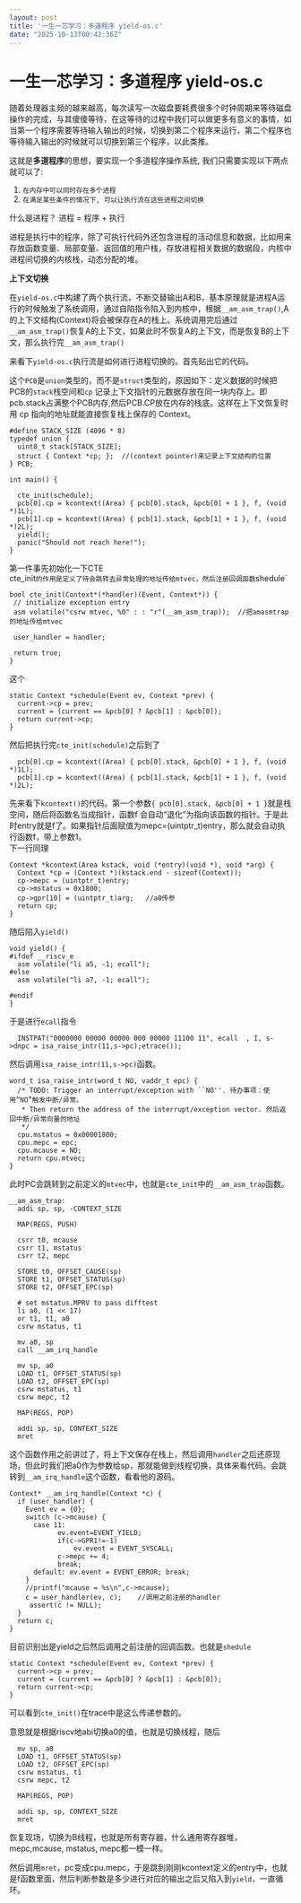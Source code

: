 ```yaml
---
layout: post
title: '一生一芯学习：多道程序 yield-os.c'
date: "2025-10-13T00:42:36Z"
---
```

一生一芯学习：多道程序 yield-os.c
======================

随着处理器主频的越来越高，每次读写一次磁盘要耗费很多个时钟周期来等待磁盘操作的完成，与其傻傻等待，在这等待的过程中我们可以做更多有意义的事情，如当第一个程序需要等待输入输出的时候，切换到第二个程序来运行，第二个程序也等待输入输出的时候就可以切换到第三个程序，以此类推。

这就是**多道程序**的思想，要实现一个多道程序操作系统, 我们只需要实现以下两点就可以了:

1.  `在内存中可以同时存在多个进程`
2.  `在满足某些条件的情况下, 可以让执行流在这些进程之间切换`

什么是进程？ 进程 = 程序 + 执行

进程是执行中的程序，除了可执行代码外还包含进程的活动信息和数据，比如用来存放函数变量、局部变量、返回值的用户栈，存放进程相关数据的数据段，内核中进程间切换的内核栈，动态分配的堆。

**上下文切换**

在`yield-os.c`中构建了两个执行流，不断交替输出A和B，基本原理就是进程A运行的时候触发了系统调用，通过自陷指令陷入到内核中，根据`__am_asm_trap()`,A的上下文结构(Context)将会被保存在A的栈上。系统调用完后通过`__am_asm_trap()`恢复A的上下文，如果此时不恢复A的上下文，而是恢复B的上下文，那么执行完`__am_asm_trap()`

来看下`yield-os.c`执行流是如何进行进程切换的。首先贴出它的代码。

这个`PCB`是`union`类型的，而不是`struct`类型的，原因如下：定义数据的时候把PCB的`stack`栈空间和`cp` 记录上下文指针的元数据存放在同一块内存上。即pcb.stack占满整个PCB内存,然后PCB.CP放在内存的栈底。这样在上下文恢复时用 cp 指向的地址就能直接恢复栈上保存的 Context。

    #define STACK_SIZE (4096 * 8)
    typedef union {
      uint8_t stack[STACK_SIZE];
      struct { Context *cp; };  //(context pointer)来记录上下文结构的位置
    } PCB;
    
    int main() {
     
      cte_init(schedule);
      pcb[0].cp = kcontext((Area) { pcb[0].stack, &pcb[0] + 1 }, f, (void *)1L);
      pcb[1].cp = kcontext((Area) { pcb[1].stack, &pcb[1] + 1 }, f, (void *)2L);
      yield();
      panic("Should not reach here!");
    }
    

第一件事先初始化一下CTE  
cte\_init`的作用是定义了待会跳转去异常处理的地址传给mtvec，然后注册回调函数`shedule\`

    bool cte_init(Context*(*handler)(Event, Context*)) {
     // initialize exception entry
     asm volatile("csrw mtvec, %0" : : "r"(__am_asm_trap));  //把amasmtrap的地址传给mtvec
    
     user_handler = handler;
    
     return true;
    }
    

这个

    static Context *schedule(Event ev, Context *prev) {
      current->cp = prev; 
      current = (current == &pcb[0] ? &pcb[1] : &pcb[0]);
      return current->cp;
    }
    

然后把执行完`cte_init(schedule)`之后到了

      pcb[0].cp = kcontext((Area) { pcb[0].stack, &pcb[0] + 1 }, f, (void *)1L);
      pcb[1].cp = kcontext((Area) { pcb[1].stack, &pcb[1] + 1 }, f, (void *)2L);
    

先来看下`kcontext()`的代码。第一个参数`{ pcb[0].stack, &pcb[0] + 1 }`就是栈空间，随后将函数名当成指针，函数f 会自动“退化”为指向该函数的指针。于是此时entry就是f了。如果指针后面赋值为mepc=(uintptr\_t)entry，那么就会自动执行函数f，带上参数1。  
下一行同理

    Context *kcontext(Area kstack, void (*entry)(void *), void *arg) {
      Context *cp = (Context *)(kstack.end - sizeof(Context));
      cp->mepc = (uintptr_t)entry;
      cp->mstatus = 0x1800;
      cp->gpr[10] = (uintptr_t)arg;   //a0传参
      return cp;
    }
    

随后陷入`yield()`

    void yield() {
    #ifdef __riscv_e
      asm volatile("li a5, -1; ecall");
    #else
      asm volatile("li a7, -1; ecall");
      
    #endif
    }
    

于是进行`ecall`指令

      INSTPAT("0000000 00000 00000 000 00000 11100 11", ecall  , I, s->dnpc = isa_raise_intr(11,s->pc);etrace());
    

然后调用`isa_raise_intr(11,s->pc)`函数。

    word_t isa_raise_intr(word_t NO, vaddr_t epc) {
      /* TODO: Trigger an interrupt/exception with ``NO''. 待办事项：使用“NO”触发中断/异常。
       * Then return the address of the interrupt/exception vector. 然后返回中断/异常向量的地址
       */
      cpu.mstatus = 0x00001800; 
      cpu.mepc = epc; 
      cpu.mcause = NO;
      return cpu.mtvec;
    }
    

此时PC会跳转到之前定义的`mtvec`中，也就是`cte_init`中的`__am_asm_trap`函数。

    __am_asm_trap:
      addi sp, sp, -CONTEXT_SIZE
    
      MAP(REGS, PUSH)
    
      csrr t0, mcause
      csrr t1, mstatus
      csrr t2, mepc
    
      STORE t0, OFFSET_CAUSE(sp)
      STORE t1, OFFSET_STATUS(sp)
      STORE t2, OFFSET_EPC(sp)
    
      # set mstatus.MPRV to pass difftest
      li a0, (1 << 17)
      or t1, t1, a0
      csrw mstatus, t1
    
      mv a0, sp
      call __am_irq_handle
    
      mv sp, a0
      LOAD t1, OFFSET_STATUS(sp)
      LOAD t2, OFFSET_EPC(sp)
      csrw mstatus, t1
      csrw mepc, t2
    
      MAP(REGS, POP)
    
      addi sp, sp, CONTEXT_SIZE
      mret
    

这个函数作用之前讲过了，将上下文保存在栈上，然后调用`handler`之后还原现场，但此时我们把a0作为参数给sp，那就能做到线程切换，具体来看代码。会跳转到`__am_irq_handle`这个函数，看看他的源码。

    Context* __am_irq_handle(Context *c) {
      if (user_handler) {
        Event ev = {0};
        switch (c->mcause) {
          case 11:
                ev.event=EVENT_YIELD;
                if(c->GPR1!=-1)
                    ev.event = EVENT_SYSCALL;
                c->mepc += 4;
                break;
          default: ev.event = EVENT_ERROR; break;
        }
        //printf("mcause = %s\n",c->mcause);
        c = user_handler(ev, c);    //调用之前注册的handler
         assert(c != NULL);
      }
      return c;
    }
    

目前识别出是yield之后然后调用之前注册的回调函数。也就是`shedule`

    static Context *schedule(Event ev, Context *prev) {
      current->cp = prev; 
      current = (current == &pcb[0] ? &pcb[1] : &pcb[0]);
      return current->cp;
    }
    

可以看到`cte_init()`在trace中是这么传递参数的。

意思就是根据riscv地abi切换a0的值，也就是切换线程，随后

      mv sp, a0
      LOAD t1, OFFSET_STATUS(sp)
      LOAD t2, OFFSET_EPC(sp)
      csrw mstatus, t1
      csrw mepc, t2
    
      MAP(REGS, POP)
    
      addi sp, sp, CONTEXT_SIZE
      mret
    

恢复现场，切换为B线程，也就是所有寄存器，什么通用寄存器堆，mepc,mcause, mstatus, mepc都一模一样。

然后调用`mret`，pc变成cpu.mepc，于是跳到刚刚kcontext定义的entry中，也就是f函数里面，然后判断参数是多少进行对应的输出之后又陷入到`yield`，一直循环。